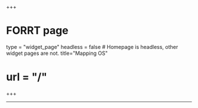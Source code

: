 +++
# FORRT page
type = "widget_page"
headless = false  # Homepage is headless, other widget pages are not.
title="Mapping OS"
# url = "/"
+++

****
